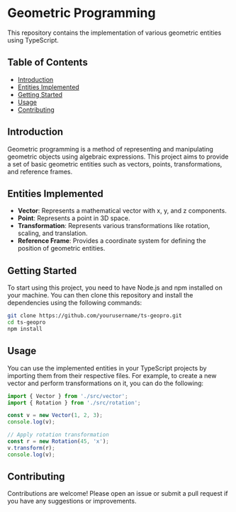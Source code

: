 # Geometric Programming

This repository contains the implementation of various geometric entities using TypeScript.

## Table of Contents
- [Introduction](#introduction)
- [Entities Implemented](#entities-implemented)
- [Getting Started](#getting-started)
- [Usage](#usage)
- [Contributing](#contributing)

## Introduction

Geometric programming is a method of representing and manipulating geometric objects using algebraic expressions. This project aims to provide a set of basic geometric entities such as vectors, points, transformations, and reference frames.

## Entities Implemented

- **Vector**: Represents a mathematical vector with x, y, and z components.
- **Point**: Represents a point in 3D space.
- **Transformation**: Represents various transformations like rotation, scaling, and translation.
- **Reference Frame**: Provides a coordinate system for defining the position of geometric entities.

## Getting Started

To start using this project, you need to have Node.js and npm installed on your machine. You can then clone this repository and install the dependencies using the following commands:

```bash
git clone https://github.com/yourusername/ts-geopro.git
cd ts-geopro
npm install
```

## Usage

You can use the implemented entities in your TypeScript projects by importing them from their respective files. For example, to create a new vector and perform transformations on it, you can do the following:

```typescript
import { Vector } from './src/vector';
import { Rotation } from './src/rotation';

const v = new Vector(1, 2, 3);
console.log(v);

// Apply rotation transformation
const r = new Rotation(45, 'x');
v.transform(r);
console.log(v);
```

## Contributing

Contributions are welcome! Please open an issue or submit a pull request if you have any suggestions or improvements.
